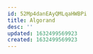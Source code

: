 ```yaml
---
id: 52Mp4danEAyQMLqaHWBPi
title: Algorand
desc: ''
updated: 1632499569923
created: 1632499569923
---
```


